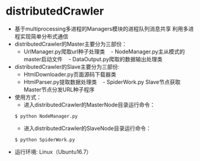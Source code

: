 # distributedCrawler
- 基于multiprocessing多进程的Managers模块的进程队列消息共享
利用多进程实现简单分布式通信
- distributedCrawler的Master主要分为三部份：
    - UrlManager.py爬取url种子处理类
    - NodeManager.py主从模式的master启动文件
    - DataOutput.py爬取的数据输出处理类
- distributedCrawler的Slave主要分为三部份:
    - HtmlDownloader.py页面源码下载器类
    - HtmlParser.py提取数据处理类
    - SpiderWork.py Slave节点获取Master节点分发URL种子程序
- 使用方式：
    - 进入distributedCrawler的MasterNode目录运行命令：
    ```
    $ python NodeManager.py
    ```
    - 进入distributedCrawler的SlaveNode目录运行命令：
    ```
    $ python SpiderWork.py
    ```
- 运行环境: Linux（Ubuntu16.7）
